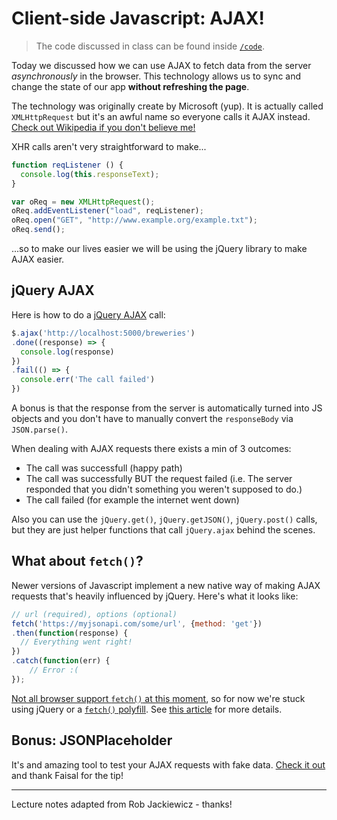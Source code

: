 # Client-side Javascript: AJAX!

> The code discussed in class can be found inside [`/code`](code).

Today we discussed how we can use AJAX to fetch data from the server _asynchronously_ in the browser. This technology allows us to sync and change the state of our app **without refreshing the page**.

The technology was originally create by Microsoft (yup). It is actually called `XMLHttpRequest` but it's an awful name so everyone calls it AJAX instead. [Check out Wikipedia if you don't believe me!](https://en.wikipedia.org/wiki/Ajax_(programming))

XHR calls aren't very straightforward to make...
```js
function reqListener () {
  console.log(this.responseText);
}

var oReq = new XMLHttpRequest();
oReq.addEventListener("load", reqListener);
oReq.open("GET", "http://www.example.org/example.txt");
oReq.send();
```

...so to make our lives easier we will be using the jQuery library to make AJAX easier.

## jQuery AJAX

Here is how to do a [jQuery AJAX](http://api.jquery.com/jQuery.ajax/) call:
```js
$.ajax('http://localhost:5000/breweries')
.done((response) => {
  console.log(response)
})
.fail(() => {
  console.err('The call failed')
})
```

A bonus is that the response from the server is automatically turned into JS objects and you don't have to manually convert the `responseBody` via `JSON.parse()`.

When dealing with AJAX requests there exists a min of 3 outcomes:

* The call was successfull (happy path)
* The call was successfully BUT the request failed (i.e. The server responded that you didn't something you weren't supposed to do.)
* The call failed (for example the internet went down)

Also you can use the `jQuery.get()`, `jQuery.getJSON()`, `jQuery.post()` calls, but they are just helper functions that call `jQuery.ajax` behind the scenes.

## What about `fetch()`?

Newer versions of Javascript implement a new native way of making AJAX requests that's heavily influenced by jQuery. Here's what it looks like:

```js
// url (required), options (optional)
fetch('https://myjsonapi.com/some/url', {method: 'get'})
.then(function(response) {
  // Everything went right!
})
.catch(function(err) {
	// Error :(
});
```

[Not all browser support `fetch()` at this moment](http://caniuse.com/#search=fetch), so for now we're stuck using jQuery or a [`fetch()` polyfill](https://github.com/github/fetch). See [this article](https://davidwalsh.name/fetch) for more details.

## Bonus: JSONPlaceholder

It's and amazing tool to test your AJAX requests with fake data. [Check it out](http://jsonplaceholder.typicode.com) and thank Faisal for the tip!

---
Lecture notes adapted from Rob Jackiewicz - thanks!
